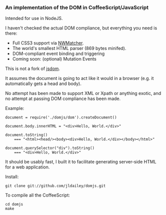 
### An implementation of the DOM in CoffeeScript/JavaScript

Intended for use in NodeJS.

I haven't checked the actual DOM compliance, but everything you need is there:

* Full CSS3 support via [NWMatcher](https://github.com/dperini/nwmatcher/).
* The world's smallest HTML parser (869 bytes minifed).
* DOM-compliant event binding and triggering
* Coming soon: (optional) Mutation Events

This is not a fork of [jsdom](https://github.com/tmpvar/jsdom).

It assumes the document is going to act like it would in a browser (e.g. it automatically gets a head and body).

No attempt has been made to support XML or Xpath or anything exotic, and no attempt at passing DOM compliance has been made.

Example:

	document = require('./domjs/dom').createDocument()

	document.body.innerHTML = "<div>Hello, World.</div>"

	document.toString()
		=== "<html><head/><body><div>Hello, World.</div></body></html>"

	document.querySelector("div").toString()
		=== "<div>Hello, World.</div>"

It should be usably fast, I built it to facilitate generating server-side HTML for a web application.

Install:

	git clone git://github.com/jldailey/domjs.git

To compile all the CoffeeScript:

	cd domjs
	make

